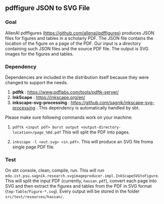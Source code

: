 ## pdffigure JSON to SVG File 

### Goal 
AllenAI pdffigures (https://github.com/allenai/pdffigures) produces JSON files for figures and tables in a scholarly PDF. The JSON file contains the location of the figure on a page of the PDF. Our input is a directory containing such JSON files and the source PDF file. The output is SVG images for the figures and tables.


### Dependency  
Dependencies are included in the distribution itself because they were changed to support the needs.

1. **pdftk** : https://www.pdflabs.com/tools/pdftk-server/
2. **InkScape** : https://inkscape.org/en/
3. **inkscape-svg-processing** : https://github.com/sagnik/inkscape-svg-processing . This dependency is automatically handled by sbt.   

Please make sure following commands work on your machine:

1. `pdftk <input pdf> burst output <output-directory-location>/page_%0d.pdf`
This will split the PDF into pages.

2. `inkscape -l <out.svg> <in.pdf>`. This will produce an SVG file froma single page PDF file.
 
### Test 

On sbt console, clean, compile, run. This will run `edu.ist.psu.sagnik.research.svgimageproducer.impl.InkScapeSVGtoFigure`. This will split the input PDF (currently, `hassan.pdf`), convert each page into SVG and then extract the figures and tables from the PDF in SVG format (`tmp-Table/Figure-*.svg`). Every output will be stored in the folder `src/test/resources/hassan/`.  

